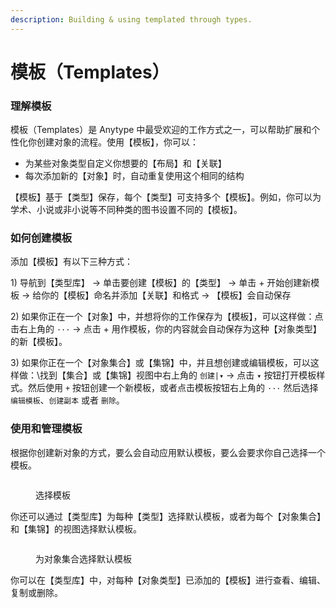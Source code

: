 ```yaml
---
description: Building & using templated through types.
---
```


# 模板（Templates）

### 理解模板

模板（Templates）是 Anytype 中最受欢迎的工作方式之一，可以帮助扩展和个性化你创建对象的流程。使用【模板】，你可以：

* 为某些对象类型自定义你想要的【布局】和【关联】
* 每次添加新的【对象】时，自动重复使用这个相同的结构

【模板】基于【类型】保存，每个【类型】可支持多个【模板】。例如，你可以为学术、小说或非小说等不同种类的图书设置不同的【模板】。

### 如何创建模板

添加【模板】有以下三种方式：

1\) 导航到【类型库】 → 单击要创建【模板】的【类型】 → 单击 + 开始创建新模板 → 给你的【模板】命名并添加【关联】和格式  → 【模板】会自动保存

2\) 如果你正在一个【对象】中，并想将你的工作保存为【模板】，可以这样做：点击右上角的 `···` → 点击 + 用作模板，你的内容就会自动保存为这种【对象类型】的新【模板】。

3\) 如果你正在一个【对象集合】或【集锦】中，并且想创建或编辑模板，可以这样做：\找到【集合】或【集锦】视图中右上角的 `创建|▾` -> 点击 `▾` 按钮打开模板样式。然后使用 `+` 按钮创建一个新模板，或者点击模板按钮右上角的 `···` 然后选择 `编辑模板`、`创建副本` 或者 `删除`。

### 使用和管理模板

根据你创建新对象的方式，要么会自动应用默认模板，要么会要求你自己选择一个模板。

<figure><img src="../../../../.gitbook/assets/5_Template Picker Screenshot.png" alt=""><figcaption><p>选择模板</p></figcaption></figure>

你还可以通过【类型库】为每种【类型】选择默认模板，或者为每个【对象集合】和【集锦】的视图选择默认模板。

<figure><img src="../../../../.gitbook/assets/6_Default Template Selector Screenshot at 18.15.24.png" alt=""><figcaption><p>为对象集合选择默认模板</p></figcaption></figure>

你可以在【类型库】中，对每种【对象类型】已添加的【模板】进行查看、编辑、复制或删除。
